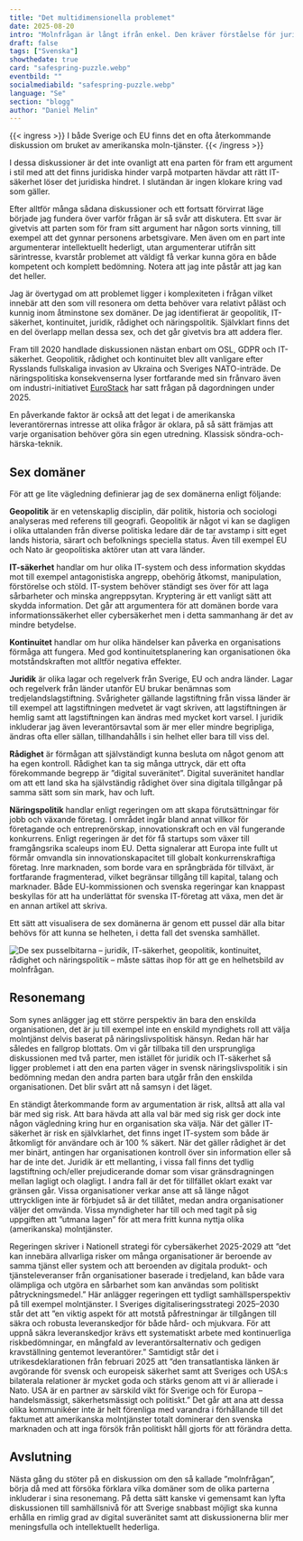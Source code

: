 ```yaml
---
title: "Det multidimensionella problemet"
date: 2025-08-20
intro: "Molnfrågan är långt ifrån enkel. Den kräver förståelse för juridik, IT-säkerhet, geopolitik och mer – sex domäner som tillsammans formar en komplex helhet."
draft: false
tags: ["Svenska"]
showthedate: true
card: "safespring-puzzle.webp"
eventbild: ""
socialmediabild: "safespring-puzzle.webp"
language: "Se"
section: "blogg"
author: "Daniel Melin"
---
```


{{< ingress >}}
I både Sverige och EU finns det en ofta återkommande diskussion om bruket av amerikanska moln-tjänster.
{{< /ingress >}}

I dessa diskussioner är det inte ovanligt att ena parten för fram ett argument i stil med att det finns juridiska hinder varpå motparten hävdar att rätt IT-säkerhet löser det juridiska hindret. I slutändan är ingen klokare kring vad som gäller.

Efter alltför många sådana diskussioner och ett fortsatt förvirrat läge började jag fundera över varför frågan är så svår att diskutera. Ett svar är givetvis att parten som för fram sitt argument har någon sorts vinning, till exempel att det gynnar personens arbetsgivare. Men även om en part inte argumenterar intellektuellt hederligt, utan argumenterar utifrån sitt särintresse, kvarstår problemet att väldigt få verkar kunna göra en både kompetent och komplett bedömning. Notera att jag inte påstår att jag kan det heller.

Jag är övertygad om att problemet ligger i komplexiteten i frågan vilket innebär att den som vill resonera om detta behöver vara relativt påläst och kunnig inom åtminstone sex domäner. De jag identifierat är geopolitik, IT-säkerhet, kontinuitet, juridik, rådighet och näringspolitik. Självklart finns det en del överlapp mellan dessa sex, och det går givetvis bra att addera fler.

Fram till 2020 handlade diskussionen nästan enbart om OSL, GDPR och IT-säkerhet. Geopolitik, rådighet och kontinuitet blev allt vanligare efter Rysslands fullskaliga invasion av Ukraina och Sveriges NATO-inträde. De näringspolitiska konsekvenserna lyser fortfarande med sin frånvaro även om industri-initiativet [EuroStack](https://eurostack.eu/) har satt frågan på dagordningen under 2025.

En påverkande faktor är också att det legat i de amerikanska leverantörernas intresse att olika frågor är oklara, på så sätt främjas att varje organisation behöver göra sin egen utredning. Klassisk söndra-och-härska-teknik.

## Sex domäner
För att ge lite vägledning definierar jag de sex domänerna enligt följande:

**Geopolitik** är en vetenskaplig disciplin, där politik, historia och sociologi analyseras med referens till geografi. Geopolitik är något vi kan se dagligen i olika uttalanden från diverse politiska ledare där de tar avstamp i sitt eget lands historia, särart och befolknings speciella status. Även till exempel EU och Nato är geopolitiska aktörer utan att vara länder.

**IT-säkerhet** handlar om hur olika IT-system och dess information skyddas mot till exempel antagonistiska angrepp, obehörig åtkomst, manipulation, förstörelse och stöld. IT-system behöver ständigt ses över för att laga sårbarheter och minska angreppsytan. Kryptering är ett vanligt sätt att skydda information. Det går att argumentera för att domänen borde vara informationssäkerhet eller cybersäkerhet men i detta sammanhang är det av mindre betydelse.

**Kontinuitet** handlar om hur olika händelser kan påverka en organisations förmåga att fungera. Med god kontinuitetsplanering kan organisationen öka motståndskraften mot alltför negativa effekter.

**Juridik** är olika lagar och regelverk från Sverige, EU och andra länder. Lagar och regelverk från länder utanför EU brukar benämnas som tredjelandslagstiftning. Svårigheter gällande lagstiftning från vissa länder är till exempel att lagstiftningen medvetet är vagt skriven, att lagstiftningen är hemlig samt att lagstiftningen kan ändras med mycket kort varsel. I juridik inkluderar jag även leverantörsavtal som är mer eller mindre begripliga, ändras ofta eller sällan, tillhandahålls i sin helhet eller bara till viss del.

**Rådighet** är förmågan att självständigt kunna besluta om något genom att ha egen kontroll. Rådighet kan ta sig många uttryck, där ett ofta förekommande begrepp är ”digital suveränitet”. Digital suveränitet handlar om att ett land ska ha självständig rådighet över sina digitala tillgångar på samma sätt som sin mark, hav och luft.

**Näringspolitik** handlar enligt regeringen om att skapa förutsättningar för jobb och växande företag. I området ingår bland annat villkor för företagande och entreprenörskap, innovationskraft och en väl fungerande konkurrens. Enligt regeringen är det för få startups som växer till framgångsrika scaleups inom EU. Detta signalerar att Europa inte fullt ut förmår omvandla sin innovationskapacitet till globalt konkurrenskraftiga företag. Inre marknaden, som borde vara en språngbräda för tillväxt, är fortfarande fragmenterad, vilket begränsar tillgång till kapital, talang och marknader. Både EU-kommissionen och svenska regeringar kan knappast beskyllas för att ha underlättat för svenska IT-företag att växa, men det är en annan artikel att skriva.

Ett sätt att visualisera de sex domänerna är genom ett pussel där alla bitar behövs för att kunna se helheten, i detta fall det svenska samhället.

![De sex pusselbitarna – juridik, IT-säkerhet, geopolitik, kontinuitet, rådighet och näringspolitik – måste sättas ihop för att ge en helhetsbild av molnfrågan.](/img/blogg/cards/safespring-puzzle.svg)

## Resonemang

Som synes anlägger jag ett större perspektiv än bara den enskilda organisationen, det är ju till exempel inte en enskild myndighets roll att välja molntjänst delvis baserat på näringslivspolitisk hänsyn. Redan här har således en fallgrop blottats. Om vi går tillbaka till den ursprungliga diskussionen med två parter, men istället för juridik och IT-säkerhet så ligger problemet i att den ena parten väger in svensk näringslivspolitik i sin bedömning medan den andra parten bara utgår från den enskilda organisationen. Det blir svårt att nå samsyn i det läget.

En ständigt återkommande form av argumentation är risk, alltså att alla val bär med sig risk. Att bara hävda att alla val bär med sig risk ger dock inte någon vägledning kring hur en organisation ska välja. När det gäller IT-säkerhet är risk en självklarhet, det finns inget IT-system som både är åtkomligt för användare och är 100 % säkert. När det gäller rådighet är det mer binärt, antingen har organisationen kontroll över sin information eller så har de inte det. Juridik är ett mellanting, i vissa fall finns det tydlig lagstiftning och/eller prejudicerande domar som visar gränsdragningen mellan lagligt och olagligt. I andra fall är det för tillfället oklart exakt var gränsen går. Vissa organisationer verkar anse att så länge något uttryckligen inte är förbjudet så är det tillåtet, medan andra organisationer väljer det omvända. Vissa myndigheter har till och med tagit på sig uppgiften att ”utmana lagen” för att mera fritt kunna nyttja olika (amerikanska) molntjänster.

Regeringen skriver i Nationell strategi för cybersäkerhet 2025-2029 att ”det kan innebära allvarliga risker om många organisationer är beroende av samma tjänst eller system och att beroenden av digitala produkt- och tjänsteleveranser från organisationer baserade i tredjeland, kan både vara olämpliga och utgöra en sårbarhet som kan användas som politiskt påtryckningsmedel.” Här anlägger regeringen ett tydligt samhällsperspektiv på till exempel molntjänster. I Sveriges digitaliseringsstrategi 2025–2030 står det att ”en viktig aspekt för att motstå påfrestningar är tillgången till säkra och robusta leveranskedjor för både hård- och mjukvara. För att uppnå säkra leveranskedjor krävs ett systematiskt arbete med kontinuerliga riskbedömningar, en mångfald av leverantörsalternativ och gedigen kravställning gentemot leverantörer.” Samtidigt står det i utrikesdeklarationen från februari 2025 att ”den transatlantiska länken är avgörande för svensk och europeisk säkerhet samt att Sveriges och USA:s bilaterala relationer är mycket goda och stärks genom att vi är allierade i Nato. USA är en partner av särskild vikt för Sverige och för Europa – handelsmässigt, säkerhetsmässigt och politiskt.” Det går att ana att dessa olika kommunikéer inte är helt förenliga med varandra i förhållande till det faktumet att amerikanska molntjänster totalt dominerar den svenska marknaden och att inga försök från politiskt håll gjorts för att förändra detta.

## Avslutning

Nästa gång du stöter på en diskussion om den så kallade ”molnfrågan”, börja då med att försöka förklara vilka domäner som de olika parterna inkluderar i sina resonemang. På detta sätt kanske vi gemensamt kan lyfta diskussionen till samhällsnivå för att Sverige snabbast möjligt ska kunna erhålla en rimlig grad av digital suveränitet samt att diskussionerna blir mer meningsfulla och intellektuellt hederliga.




